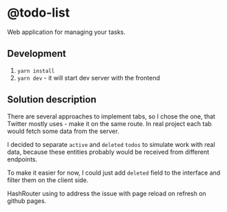 # @todo-list

Web application for managing your tasks.

## Development

1. `yarn install`
2. `yarn dev` - it will start dev server with the frontend

## Solution description
There are several approaches to implement tabs, so I chose
the one, that Twitter mostly uses - make it on the same route.
In real project each tab would fetch some data from the server.

I decided to separate `active` and `deleted` `todos` to simulate work
with real data, because these entities probably would 
be received from different endpoints.

To make it easier for now, I could just add `deleted` field to the 
interface and filter them on the client side.

HashRouter using to address the issue with page reload on refresh 
on github pages.